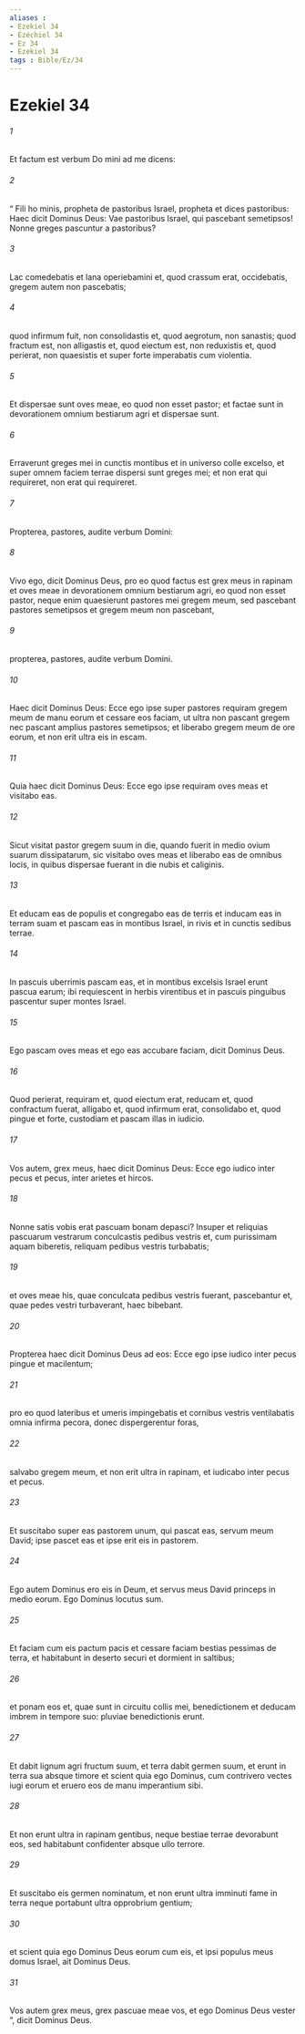 ```yaml
---
aliases : 
- Ezekiel 34
- Ézéchiel 34
- Ez 34
- Ezekiel 34
tags : Bible/Ez/34
---
```


# Ezekiel 34

###### 1
Et factum est verbum Do mini ad me dicens: 
###### 2
“ Fili ho minis, propheta de pastoribus Israel, propheta et dices pastoribus: Haec dicit Dominus Deus: Vae pastoribus Israel, qui pascebant semetipsos! Nonne greges pascuntur a pastoribus? 
###### 3
Lac comedebatis et lana operiebamini et, quod crassum erat, occidebatis, gregem autem non pascebatis; 
###### 4
quod infirmum fuit, non consolidastis et, quod aegrotum, non sanastis; quod fractum est, non alligastis et, quod eiectum est, non reduxistis et, quod perierat, non quaesistis et super forte imperabatis cum violentia. 
###### 5
Et dispersae sunt oves meae, eo quod non esset pastor; et factae sunt in devorationem omnium bestiarum agri et dispersae sunt. 
###### 6
Erraverunt greges mei in cunctis montibus et in universo colle excelso, et super omnem faciem terrae dispersi sunt greges mei; et non erat qui requireret, non erat qui requireret.
###### 7
Propterea, pastores, audite verbum Domini: 
###### 8
Vivo ego, dicit Dominus Deus, pro eo quod factus est grex meus in rapinam et oves meae in devorationem omnium bestiarum agri, eo quod non esset pastor, neque enim quaesierunt pastores mei gregem meum, sed pascebant pastores semetipsos et gregem meum non pascebant, 
###### 9
propterea, pastores, audite verbum Domini. 
###### 10
Haec dicit Dominus Deus: Ecce ego ipse super pastores requiram gregem meum de manu eorum et cessare eos faciam, ut ultra non pascant gregem nec pascant amplius pastores semetipsos; et liberabo gregem meum de ore eorum, et non erit ultra eis in escam.
###### 11
Quia haec dicit Dominus Deus: Ecce ego ipse requiram oves meas et visitabo eas. 
###### 12
Sicut visitat pastor gregem suum in die, quando fuerit in medio ovium suarum dissipatarum, sic visitabo oves meas et liberabo eas de omnibus locis, in quibus dispersae fuerant in die nubis et caliginis. 
###### 13
Et educam eas de populis et congregabo eas de terris et inducam eas in terram suam et pascam eas in montibus Israel, in rivis et in cunctis sedibus terrae. 
###### 14
In pascuis uberrimis pascam eas, et in montibus excelsis Israel erunt pascua earum; ibi requiescent in herbis virentibus et in pascuis pinguibus pascentur super montes Israel. 
###### 15
Ego pascam oves meas et ego eas accubare faciam, dicit Dominus Deus. 
###### 16
Quod perierat, requiram et, quod eiectum erat, reducam et, quod confractum fuerat, alligabo et, quod infirmum erat, consolidabo et, quod pingue et forte, custodiam et pascam illas in iudicio.
###### 17
Vos autem, grex meus, haec dicit Dominus Deus: Ecce ego iudico inter pecus et pecus, inter arietes et hircos. 
###### 18
Nonne satis vobis erat pascuam bonam depasci? Insuper et reliquias pascuarum vestrarum conculcastis pedibus vestris et, cum purissimam aquam biberetis, reliquam pedibus vestris turbabatis; 
###### 19
et oves meae his, quae conculcata pedibus vestris fuerant, pascebantur et, quae pedes vestri turbaverant, haec bibebant.
###### 20
Propterea haec dicit Dominus Deus ad eos: Ecce ego ipse iudico inter pecus pingue et macilentum; 
###### 21
pro eo quod lateribus et umeris impingebatis et cornibus vestris ventilabatis omnia infirma pecora, donec dispergerentur foras, 
###### 22
salvabo gregem meum, et non erit ultra in rapinam, et iudicabo inter pecus et pecus. 
###### 23
Et suscitabo super eas pastorem unum, qui pascat eas, servum meum David; ipse pascet eas et ipse erit eis in pastorem. 
###### 24
Ego autem Dominus ero eis in Deum, et servus meus David princeps in medio eorum. Ego Dominus locutus sum. 
###### 25
Et faciam cum eis pactum pacis et cessare faciam bestias pessimas de terra, et habitabunt in deserto securi et dormient in saltibus; 
###### 26
et ponam eos et, quae sunt in circuitu collis mei, benedictionem et deducam imbrem in tempore suo: pluviae benedictionis erunt. 
###### 27
Et dabit lignum agri fructum suum, et terra dabit germen suum, et erunt in terra sua absque timore et scient quia ego Dominus, cum contrivero vectes iugi eorum et eruero eos de manu imperantium sibi. 
###### 28
Et non erunt ultra in rapinam gentibus, neque bestiae terrae devorabunt eos, sed habitabunt confidenter absque ullo terrore. 
###### 29
Et suscitabo eis germen nominatum, et non erunt ultra imminuti fame in terra neque portabunt ultra opprobrium gentium; 
###### 30
et scient quia ego Dominus Deus eorum cum eis, et ipsi populus meus domus Israel, ait Dominus Deus. 
###### 31
Vos autem grex meus, grex pascuae meae vos, et ego Dominus Deus vester ”, dicit Dominus Deus.

